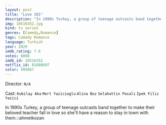 ```yaml
---
layout: post
title: "Love 101"
description: "In 1990s Turkey, a group of teenage outcasts band together to make their beloved teacher fall in love so she'll have a reason to stay in town with them.::ahmetkozan.."
img: 10516352.jpg
kind: tv series
genres: [Comedy,Romance]
tags: Comedy Romance 
language: Turkish
year: 2020
imdb_rating: 7.6
votes: 6898
imdb_id: 10516352
netflix_id: 81080697
color: 495867
---
```

Director: `N/A`  

Cast: `Kubilay Aka` `Mert Yazicioglu` `Alina Boz` `Selahattin Pasali` `Ipek Filiz Yazici` 

In 1990s Turkey, a group of teenage outcasts band together to make their beloved teacher fall in love so she'll have a reason to stay in town with them.::ahmetkozan